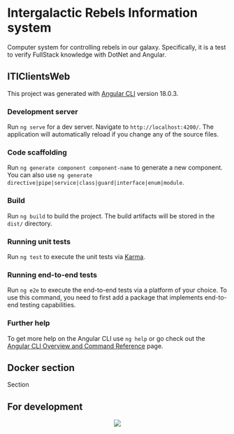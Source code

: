 # Intergalactic Rebels Information system

Computer system for controlling rebels in our galaxy. Specifically, it is a test to verify FullStack knowledge with DotNet and Angular.

## ITIClientsWeb

This project was generated with [Angular CLI](https://github.com/angular/angular-cli) version 18.0.3.

### Development server

Run `ng serve` for a dev server. Navigate to `http://localhost:4200/`. The application will automatically reload if you change any of the source files.

### Code scaffolding

Run `ng generate component component-name` to generate a new component. You can also use `ng generate directive|pipe|service|class|guard|interface|enum|module`.

### Build

Run `ng build` to build the project. The build artifacts will be stored in the `dist/` directory.

### Running unit tests

Run `ng test` to execute the unit tests via [Karma](https://karma-runner.github.io).

### Running end-to-end tests

Run `ng e2e` to execute the end-to-end tests via a platform of your choice. To use this command, you need to first add a package that implements end-to-end testing capabilities.

### Further help

To get more help on the Angular CLI use `ng help` or go check out the [Angular CLI Overview and Command Reference](https://angular.dev/tools/cli) page.

## Docker section

Section

## For development

<p align="center">
  <a href="https://skillicons.dev">
    <img src="https://skillicons.dev/icons?i=cs,angular,dotnet,visualstudio,docker" />
  </a>
</p>
